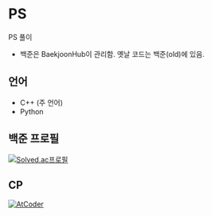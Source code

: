 # PS

PS 풀이

- 백준은 BaekjoonHub이 관리함. 옛날 코드는 백준(old)에 있음.

## 언어

- C++ (주 언어)
- Python

## 백준 프로필

[![Solved.ac프로필](http://mazassumnida.wtf/api/v2/generate_badge?boj=seonjin6804)](https://solved.ac/seonjin6804)

## CP

[![AtCoder](https://cp-logo.vercel.app/atcoder/Deopoler)](https://atcoder.jp/users/Deopoler)
